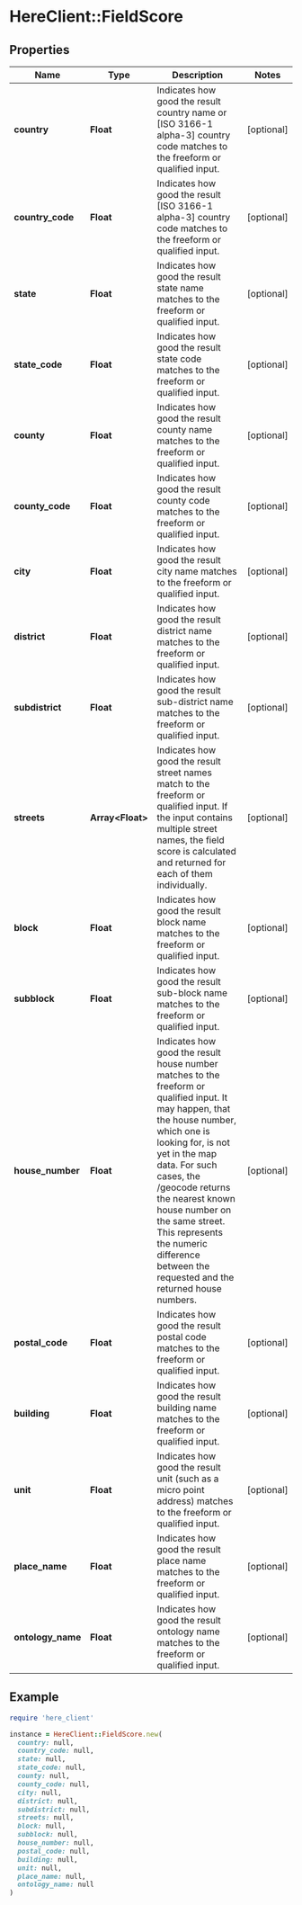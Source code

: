 # HereClient::FieldScore

## Properties

| Name | Type | Description | Notes |
| ---- | ---- | ----------- | ----- |
| **country** | **Float** | Indicates how good the result country name or [ISO 3166-1 alpha-3] country code matches to the freeform or qualified input. | [optional] |
| **country_code** | **Float** | Indicates how good the result [ISO 3166-1 alpha-3] country code matches to the freeform or qualified input. | [optional] |
| **state** | **Float** | Indicates how good the result state name matches to the freeform or qualified input. | [optional] |
| **state_code** | **Float** | Indicates how good the result state code matches to the freeform or qualified input. | [optional] |
| **county** | **Float** | Indicates how good the result county name matches to the freeform or qualified input. | [optional] |
| **county_code** | **Float** | Indicates how good the result county code matches to the freeform or qualified input. | [optional] |
| **city** | **Float** | Indicates how good the result city name matches to the freeform or qualified input. | [optional] |
| **district** | **Float** | Indicates how good the result district name matches to the freeform or qualified input. | [optional] |
| **subdistrict** | **Float** | Indicates how good the result sub-district name matches to the freeform or qualified input. | [optional] |
| **streets** | **Array&lt;Float&gt;** | Indicates how good the result street names match to the freeform or qualified input. If the input contains multiple street names, the field score is calculated and returned for each of them individually. | [optional] |
| **block** | **Float** | Indicates how good the result block name matches to the freeform or qualified input. | [optional] |
| **subblock** | **Float** | Indicates how good the result sub-block name matches to the freeform or qualified input. | [optional] |
| **house_number** | **Float** | Indicates how good the result house number matches to the freeform or qualified input. It may happen, that the house number, which one is looking for, is not yet in the map data. For such cases, the /geocode returns the nearest known house number on the same street. This represents the numeric difference between the requested and the returned house numbers. | [optional] |
| **postal_code** | **Float** | Indicates how good the result postal code matches to the freeform or qualified input. | [optional] |
| **building** | **Float** | Indicates how good the result building name matches to the freeform or qualified input. | [optional] |
| **unit** | **Float** | Indicates how good the result unit (such as a micro point address) matches to the freeform or qualified input. | [optional] |
| **place_name** | **Float** | Indicates how good the result place name matches to the freeform or qualified input. | [optional] |
| **ontology_name** | **Float** | Indicates how good the result ontology name matches to the freeform or qualified input. | [optional] |

## Example

```ruby
require 'here_client'

instance = HereClient::FieldScore.new(
  country: null,
  country_code: null,
  state: null,
  state_code: null,
  county: null,
  county_code: null,
  city: null,
  district: null,
  subdistrict: null,
  streets: null,
  block: null,
  subblock: null,
  house_number: null,
  postal_code: null,
  building: null,
  unit: null,
  place_name: null,
  ontology_name: null
)
```

